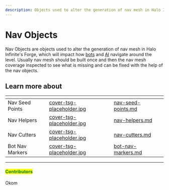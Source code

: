```yaml
---
description: Objects used to alter the generation of nav mesh in Halo Infinite's Forge
---
```


# Nav Objects

Nav Objects are objects used to alter the generation of nav mesh in Halo Infinite's Forge, which will impact how [bots](../npc-units/bots/) and [AI](../npc-units/ai/) navigate around the level. Usually nav mesh should be built once and then the nav mesh coverage inspected to see what is missing and can be fixed with the help of the nav objects.



## Learn more about

<table data-view="cards"><thead><tr><th></th><th data-hidden data-card-cover data-type="files"></th><th data-hidden data-card-target data-type="content-ref"></th></tr></thead><tbody><tr><td>Nav Seed Points</td><td><a href="../../../.gitbook/assets/cover-tsg-placeholder.jpg">cover-tsg-placeholder.jpg</a></td><td><a href="nav-seed-points.md">nav-seed-points.md</a></td></tr><tr><td>Nav Helpers</td><td><a href="../../../.gitbook/assets/cover-tsg-placeholder.jpg">cover-tsg-placeholder.jpg</a></td><td><a href="nav-helpers.md">nav-helpers.md</a></td></tr><tr><td>Nav Cutters</td><td><a href="../../../.gitbook/assets/cover-tsg-placeholder.jpg">cover-tsg-placeholder.jpg</a></td><td><a href="nav-cutters.md">nav-cutters.md</a></td></tr><tr><td>Bot Nav Markers</td><td><a href="../../../.gitbook/assets/cover-tsg-placeholder.jpg">cover-tsg-placeholder.jpg</a></td><td><a href="bot-nav-markers.md">bot-nav-markers.md</a></td></tr></tbody></table>



***

#### <mark style="color:green;">Contributors</mark>

Okom
